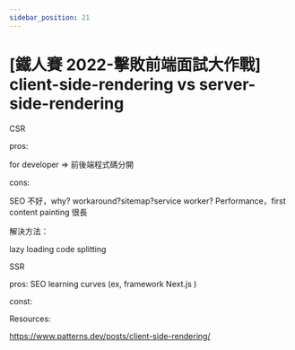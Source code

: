 ```yaml
---
sidebar_position: 21
---
```


# [鐵人賽 2022-擊敗前端面試大作戰] client-side-rendering vs server-side-rendering

CSR

pros:

for developer => 前後端程式碼分開

cons:

SEO 不好，why? workaround?sitemap?service worker?
Performance，first content painting 很長

解決方法：

lazy loading
code splitting

SSR

pros:
SEO
learning curves (ex, framework Next.js )

const:

Resources:

https://www.patterns.dev/posts/client-side-rendering/
